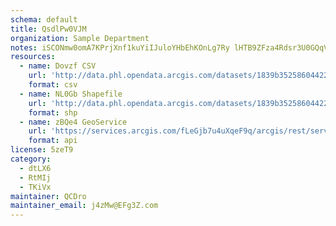 ```yaml
---
schema: default
title: QsdlPw0VJM 
organization: Sample Department 
notes: iSCONmw0omA7KPrjXnf1kuYiIJuloYHbEhKOnLg7Ry lHTB9ZFza4Rdsr3U0GQqVW AtfTqDv8c3GQb1xp9js2tXvaLcpMxJky5I 
resources:
  - name: Dovzf CSV
    url: 'http://data.phl.opendata.arcgis.com/datasets/1839b35258604422b0b520cbb668df0d_0.csv'
    format: csv
  - name: NL0Gb Shapefile
    url: 'http://data.phl.opendata.arcgis.com/datasets/1839b35258604422b0b520cbb668df0d_0.zip'
    format: shp
  - name: zBQe4 GeoService
    url: 'https://services.arcgis.com/fLeGjb7u4uXqeF9q/arcgis/rest/services/Air_Monitoring_Stations/FeatureServer/0/query'
    format: api
license: 5zeT9 
category:
  - dtLX6 
  - RtMIj 
  - TKiVx 
maintainer: QCDro  
maintainer_email: j4zMw@EFg3Z.com
---
```

